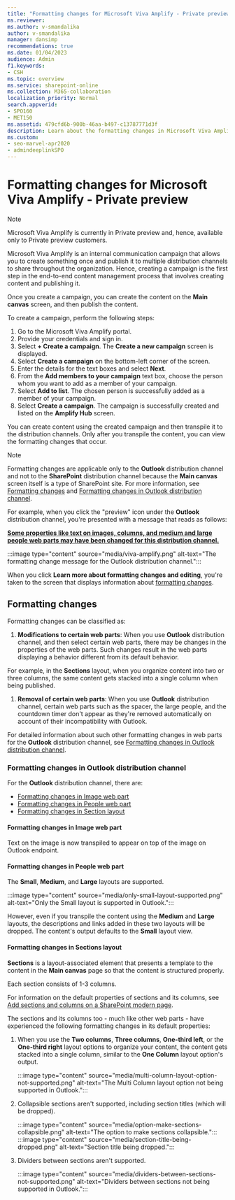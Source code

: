 ```yaml
---
title: "Formatting changes for Microsoft Viva Amplify - Private preview"
ms.reviewer:
ms.author: v-smandalika
author: v-smandalika
manager: dansimp
recommendations: true
ms.date: 01/04/2023
audience: Admin
f1.keywords:
- CSH
ms.topic: overview
ms.service: sharepoint-online
ms.collection: M365-collaboration
localization_priority: Normal
search.appverid:
- SPO160
- MET150
ms.assetid: 479cfd6b-900b-46aa-b497-c13787771d3f
description: Learn about the formatting changes in Microsoft Viva Amplify
ms.custom:
- seo-marvel-apr2020
- admindeeplinkSPO
---
```


# Formatting changes for Microsoft Viva Amplify - Private preview

> [!NOTE]
> Microsoft Viva Amplify is currently in Private preview and, hence, available only to Private preview customers.

Microsoft Viva Amplify is an internal communication campaign that allows you to create something once and publish it to multiple distribution channels to share throughout the organization. Hence, creating a campaign is the first step in the end-to-end content management process that involves creating content and publishing it.

Once you create a campaign, you can create the content on the **Main canvas** screen, and then publish the content.

To create a campaign, perform the following steps:

1. Go to the Microsoft Viva Amplify portal.
2. Provide your credentials and sign in.
3. Select **+ Create a campaign**.
   The **Create a new campaign** screen is displayed.
4. Select **Create a campaign** on the bottom-left corner of the screen.
5. Enter the details for the text boxes and select **Next**.
6. From the **Add members to your campaign** text box, choose the person whom you want to add as a member of your campaign.
7. Select **Add to list**.
   The chosen person is successfully added as a member of your campaign.
8. Select **Create a campaign**.
   The campaign is successfully created and listed on the **Amplify Hub** screen.

You can create content using the created campaign and then transpile it to the distribution channels. Only after you transpile the content, you can view the formatting changes that occur.

> [!NOTE]
> Formatting changes are applicable only to the **Outlook** distribution channel and not to the **SharePoint** distribution channel because the **Main canvas** screen itself is a type of SharePoint site. For more information, see [Formatting changes](#formatting-changes) and [Formatting changes in Outlook distribution channel](#formatting-changes-in-outlook-distribution-channel).

For example, when you click the "preview" icon under the **Outlook** distribution channel, you're presented with a message that reads as follows:

**[Some properties like text on images, columns, and medium and large people web parts may have been changed for this distribution channel.](#formatting-changes)**

:::image type="content" source="media/viva-amplify.png" alt-text="The formatting change message for the Outlook distribution channel.":::

When you click **Learn more about formatting changes and editing**, you're taken to the screen that displays information about [formatting changes](#formatting-changes).

## Formatting changes

Formatting changes can be classified as:

1. **Modifications to certain web parts**: When you use **Outlook** distribution channel, and then select certain web parts, there may be changes in the properties of the web parts. Such changes result in the web parts displaying a behavior different from its default behavior.

For example, in the **Sections** layout, when you organize content into two or three columns, the same content gets stacked into a single column when being published.

1. **Removal of certain web parts**: When you use **Outlook** distribution channel, certain web parts such as the spacer, the large people, and the countdown timer don't appear as they're removed automatically on account of their incompatibility with Outlook.

For detailed information about such other formatting changes in web parts for the **Outlook** distribution channel, see [Formatting changes in Outlook distribution channel](#formatting-changes-in-outlook-distribution-channel).

### Formatting changes in Outlook distribution channel

For the **Outlook** distribution channel, there are:

- [Formatting changes in Image web part](#formatting-changes-in-image-web-part)
- [Formatting changes in People web part](#formatting-changes-in-people-web-part)
- [Formatting changes in Section layout](#formatting-changes-in-sections-layout)

#### Formatting changes in Image web part

Text on the image is now transpiled to appear on top of the image on Outlook endpoint.

#### Formatting changes in People web part

The **Small**, **Medium**, and **Large** layouts are supported.

:::image type="content" source="media/only-small-layout-supported.png" alt-text="Only the Small layout is supported in Outlook.":::

However, even if you transpile the content using the **Medium** and **Large** layouts, the descriptions and links added in these two layouts will be dropped. The content's output defaults to the **Small** layout view.  

#### Formatting changes in Sections layout

**Sections** is a layout-associated element that presents a template to the content in the **Main canvas** page so that the content is structured properly.

Each section consists of 1-3 columns.

For information on the default properties of sections and its columns, see [Add sections and columns on a SharePoint modern page](https://support.microsoft.com/office/add-sections-and-columns-on-a-sharepoint-modern-page-fc491eb4-f733-4825-8fe2-e1ed80bd0899).

The sections and its columns too - much like other web parts - have experienced the following formatting changes in its default properties:

1. When you use the **Two columns**, **Three columns**, **One-third left**, or the **One-third right** layout options to organize your content, the content gets stacked into a single column, similar to the **One Column** layout option's output.

   :::image type="content" source="media/multi-column-layout-option-not-supported.png" alt-text="The Multi Column layout option not being supported in Outlook.":::

1. Collapsible sections aren't supported, including section titles (which will be dropped).

   :::image type="content" source="media/option-make-sections-collapsible.png" alt-text="The option to make sections collapsible.":::
   :::image type="content" source="media/section-title-being-dropped.png" alt-text="Section title being dropped.":::

1. Dividers between sections aren't supported.

   :::image type="content" source="media/dividers-between-sections-not-supported.png" alt-text="Dividers between sections not being supported in Outlook.":::
